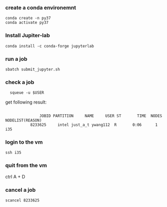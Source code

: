  ### create a conda environemnt
  ```
conda create -n py37
conda activate py37
  ```

### Install Jupiter-lab
  ```
  conda install -c conda-forge jupyterlab
   ```

### run a job
  ```
sbatch submit_jupyter.sh  
  ```

### check a job
```
  squeue -u $USER
```
get following result:
```
  
               JOBID PARTITION     NAME     USER ST       TIME  NODES NODELIST(REASON)                                                                                                                        
           8233625     intel just_a_t ywang112  R       0:06      1 i35    
```

### login to the vm
```
ssh i35
```

### quit from the vm
ctrl A + D

### cancel a job
```
scancel 8233625
```
